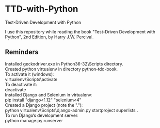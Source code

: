 # TTD-with-Python
Test-Driven Development with Python

I use this repository while reading the book "Test-Driven Development with Python", 2nd Edition, by Harry J.W. Percival.


## Reminders
Installed geckodriver.exe in Python36-32\Scripts directory.  
Created python virtualenv in directory python-tdd-book.  
    To activate it (windows):  
        virtualenv\Scripts\activate  
    To deactivate it:  
        deactivate  
Installed Django and Selenium in virtualenv:  
    pip install "django<1.12" "selenium<4"  
Created a Django project (note the "."):  
    python virtualenv\Scripts\django-admin.py startproject superlists .  
To run Django’s development server:  
    python manage.py runserver  

